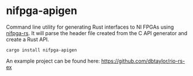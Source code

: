 nifpga-apigen
===

Command line utility for generating Rust interfaces to NI FPGAs using [nifpga-rs](https://github.com/dbtaylor/nifpga-rs). It will parse the header file created from the C API generator and create a Rust API.

```cargo install nifpga-apigen```

An example project can be found here: https://github.com/dbtaylor/rio-rs-ex